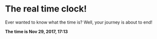 # The real time clock!

Ever wanted to know what the time is? Well, your journey is about to end!

**The time is Nov 29, 2017, 17:13**